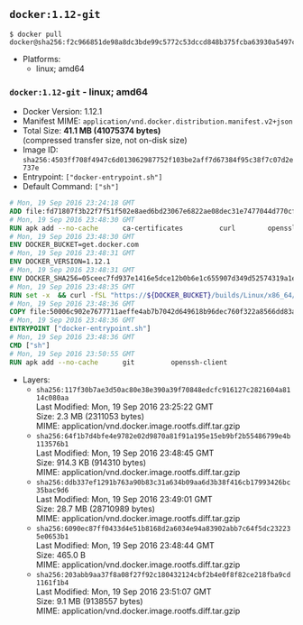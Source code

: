 ## `docker:1.12-git`

```console
$ docker pull docker@sha256:f2c966851de98a8dc3bde99c5772c53dccd848b375fcba63930a5497cb6de13e
```

-	Platforms:
	-	linux; amd64

### `docker:1.12-git` - linux; amd64

-	Docker Version: 1.12.1
-	Manifest MIME: `application/vnd.docker.distribution.manifest.v2+json`
-	Total Size: **41.1 MB (41075374 bytes)**  
	(compressed transfer size, not on-disk size)
-	Image ID: `sha256:4503ff708f4947c6d013062987752f103be2aff7d67384f95c38f7c07d2e737e`
-	Entrypoint: `["docker-entrypoint.sh"]`
-	Default Command: `["sh"]`

```dockerfile
# Mon, 19 Sep 2016 23:24:18 GMT
ADD file:fd71807f3b22f7f51f502e8aed6bd23067e6822ae08dec31e7477044d770cf48 in / 
# Mon, 19 Sep 2016 23:48:30 GMT
RUN apk add --no-cache 		ca-certificates 		curl 		openssl
# Mon, 19 Sep 2016 23:48:30 GMT
ENV DOCKER_BUCKET=get.docker.com
# Mon, 19 Sep 2016 23:48:31 GMT
ENV DOCKER_VERSION=1.12.1
# Mon, 19 Sep 2016 23:48:31 GMT
ENV DOCKER_SHA256=05ceec7fd937e1416e5dce12b0b6e1c655907d349d52574319a1e875077ccb79
# Mon, 19 Sep 2016 23:48:35 GMT
RUN set -x 	&& curl -fSL "https://${DOCKER_BUCKET}/builds/Linux/x86_64/docker-${DOCKER_VERSION}.tgz" -o docker.tgz 	&& echo "${DOCKER_SHA256} *docker.tgz" | sha256sum -c - 	&& tar -xzvf docker.tgz 	&& mv docker/* /usr/local/bin/ 	&& rmdir docker 	&& rm docker.tgz 	&& docker -v
# Mon, 19 Sep 2016 23:48:36 GMT
COPY file:50006c902e7677711aeffe4ab7b7042d649618b96dec760f322a8566dd83ab25 in /usr/local/bin/ 
# Mon, 19 Sep 2016 23:48:36 GMT
ENTRYPOINT ["docker-entrypoint.sh"]
# Mon, 19 Sep 2016 23:48:36 GMT
CMD ["sh"]
# Mon, 19 Sep 2016 23:50:55 GMT
RUN apk add --no-cache 		git 		openssh-client
```

-	Layers:
	-	`sha256:117f30b7ae3d50ac80e38e390a39f70848edcfc916127c2821604a8114c080aa`  
		Last Modified: Mon, 19 Sep 2016 23:25:22 GMT  
		Size: 2.3 MB (2311053 bytes)  
		MIME: application/vnd.docker.image.rootfs.diff.tar.gzip
	-	`sha256:64f1b7d4bfe4e9782e02d9870a81f91a195e15eb9bf2b55486799e4b113576b1`  
		Last Modified: Mon, 19 Sep 2016 23:48:45 GMT  
		Size: 914.3 KB (914310 bytes)  
		MIME: application/vnd.docker.image.rootfs.diff.tar.gzip
	-	`sha256:ddb337ef1291b763a90b83c31a634b09aa6d3b38f416cb17993426bc35bac9d6`  
		Last Modified: Mon, 19 Sep 2016 23:49:01 GMT  
		Size: 28.7 MB (28710989 bytes)  
		MIME: application/vnd.docker.image.rootfs.diff.tar.gzip
	-	`sha256:6090ec87ff0433d4e51b8168d2a6034e94a83902abb7c64f5dc232235e0653b1`  
		Last Modified: Mon, 19 Sep 2016 23:48:44 GMT  
		Size: 465.0 B  
		MIME: application/vnd.docker.image.rootfs.diff.tar.gzip
	-	`sha256:203abb9aa37f8a08f27f92c180432124cbf2b4e0f8f82ce218fba9cd1161f1b4`  
		Last Modified: Mon, 19 Sep 2016 23:51:07 GMT  
		Size: 9.1 MB (9138557 bytes)  
		MIME: application/vnd.docker.image.rootfs.diff.tar.gzip
